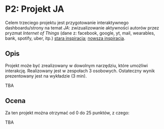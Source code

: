 # P2: Projekt JA

Celem trzeciego projektu jest przygotowanie interaktywnego dashboardu/strony na temat *JA*: zwizualizowanie aktywności autorów przez pryzmat *Internet of Things* (dane z: facebook, google, yt, mail, wearables, bank, spotify, uber, itp.)
[stara inspiracja](https://flowingdata.com/2008/09/09/winner-of-the-personal-visualization-project-is/); [nowsza inspiracja](https://github.com/mini-pw/2021Z-DataVisualizationTechniques/tree/master/projects/project3).

## Opis

Projekt może być zrealizowany w dowolnym narzędziu, które umożliwi interakcję. Realizowany jest w zespołach 3 osobowych. Ostateczny wynik prezentowany jest na wykładzie (3 min).

TBA

## Ocena

Za ten projekt można otrzymać od 0 do 25 punktów, z czego:

TBA